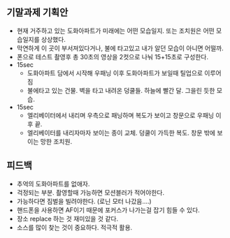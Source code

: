 ## 기말과제 기획안
* 현재 거주하고 있는 도화아파트가 미래에는 어떤 모습일지. 또는 조치원은 어떤 모습일지를 상상했다.
* 막연하게 이 곳이 부서져있다거나, 불에 타고있고 내가 알던 모습이 아니면 어떨까.
* 폰으로 테스트 촬영후 총 30초의 영상을 2컷으로 나눠 15+15초로 구성한다.
* 15sec
     * 도화아파트 담에서 시작해 우패닝 이후 도화아파트가 보일때 틸업으로 이루어짐
     * 불에타고 있는 건물. 벽을 타고 내려온 덩쿨들. 하늘에 빨간 달. 그을린 듯한 모습.
* 15sec
     * 엘리베이터에서 내리며 우측으로 패닝하며 복도가 보이고 창문으로 우패닝 이후 끝.
     * 엘리베이터를 내리자마자 보이는 종이 교체. 덩쿨이 가득한 복도. 창문 밖에 보이는 망한 조치원.


## 피드백

* 추억의 도화아파트를 없애자.
* 걱정되는 부분. 촬영할때 가능하면 모션블러가 적어야한다.
* 가능하다면 짐벌을 빌려야한다. (로닌 모터 나갔음....)
* 핸드폰을 사용하면 AF이기 때문에 포커스가 나가는걸 잡기 힘들 수 있다.
* 장소 replace 하는 것 재미있을 것 같다.
* 소스를 많이 찾는 것이 중요하다. 적극적 활용.
